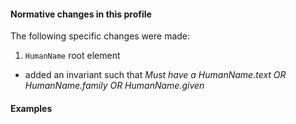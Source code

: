 #### Normative changes in this profile
The following specific changes were made:
1. `HumanName` root element
- added an invariant such that *Must have a HumanName.text OR HumanName.family OR HumanName.given*

#### Examples
